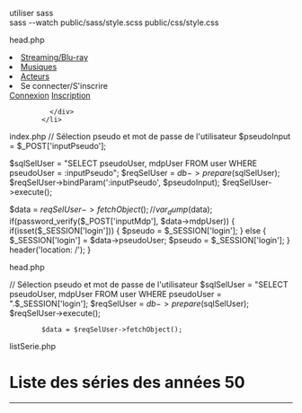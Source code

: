 utiliser sass  
sass --watch public/sass/style.scss public/css/style.css

head.php

<li class="nav-item">
              <a class="nav-link" href="#">Streaming/Blu-ray</a>
            </li>
            <li class="nav-item">
              <a class="nav-link" href="#">Musiques</a>
            </li>
            <!-- <li class="nav-item">
              <a class="nav-link" href="#">Stickers</a>
            </li> -->
            <li class="nav-item">
              <a class="nav-link" href="#">Acteurs</a>
</li>


<li class="nav-item avatar dropdown">
              <a class="nav-link" id="navbarDropdownMenuLink-55" data-toggle="dropdown"
                aria-haspopup="true" aria-expanded="false">
                Se connecter/S'inscrire
              </a>
              <div class="dropdown-menu dropdown-menu-lg-right dropdown-secondary"
                aria-labelledby="navbarDropdownMenuLink-55">
                <a class="dropdown-item" href="connexion">Connexion</a>
                <a class="dropdown-item" href="inscription">Inscription</a>
                
              </div>
            </li>

index.php
// Sélection pseudo et mot de passe de l'utilisateur
$pseudoInput = $_POST['inputPseudo'];

$sqlSelUser = "SELECT pseudoUser, mdpUser FROM user WHERE pseudoUser = :inputPseudo";
$reqSelUser = $db->prepare($sqlSelUser);
$reqSelUser->bindParam(':inputPseudo', $pseudoInput);
$reqSelUser->execute();

$data = $reqSelUser->fetchObject();
// var_dump($data);
if(password_verify($_POST['inputMdp'], $data->mdpUser)) {
    if(isset($_SESSION['login'])) {
    $pseudo = $_SESSION['login'];
    } else {
    $_SESSION['login'] = $data->pseudoUser;
    $pseudo = $_SESSION['login'];
    }
    header('location: /');
}

head.php

// Sélection pseudo et mot de passe de l'utilisateur
            $sqlSelUser = "SELECT pseudoUser, mdpUser FROM user WHERE pseudoUser = ".$_SESSION['login'];
            $reqSelUser = $db->prepare($sqlSelUser);
            $reqSelUser->execute();
            
            $data = $reqSelUser->fetchObject();

listSerie.php

<div class="row">
              <div class="col-sm-12 col-md-12" id="annee50">
                  <h1>Liste des séries des années 50</h1>
                  <hr>
                  <!-- <table class="table-respo">
                      <thead>
                          <tr>
                              <th scope="col">Noms</th>
                              <th scope="col">Genres</th>
                              <th scope="col">Acteurs</th>
                              <th scope="col">Réalisateurs</th>
                              <th scope="col">Années de production</th>
                              <th scope="col">Pays d'origine</th>
                              
                          </tr>
                      </thead> -->
                      <?php 
                       
                      tableau();
                      ?>
                      <tbody>
                          
                          <?php 
                          // require 'src/api/api_select_serie.php';
                          showSelectSerie($list50);
                          ?>
                      </tbody>
                  </table>
              </div>
              
              <div class="col-sm-12 col-md-12" id="annee60">
                  <h1>Liste des séries des années 60</h1>
                  <hr>
                  <?php tableau(); ?>
                      <tbody>
                        <?php 
                          showSelectSerie($list60);
                          ?>
                      </tbody>
                  </table>
              </div>
              <div class="col-sm-12 col-md-12" id="annee70">
                  <h1>Liste des séries des années 70</h1>
                  <hr>
                  <?php tableau(); ?>
                      <tbody>
                          <!-- <tr>
                              <td><a href="#">L'Île perdue</a></td>
                              <td>Aventure, Famille</td>
                              <td>Tony Hughes, Jane Wallis</td>
                              <td>Michael Lawrence</td>
                              <td>1976</td>
                              <td>Australie</td>
                          </tr> -->
                          <?php 
                          showSelectSerie($list70);
                          ?>
                      </tbody>
                  </table>
              </div>
              <div class="col-sm-12 col-md-12" id="annee80">
                  <h1>Liste des séries des années 80</h1>
                  <hr>
                  <?php tableau(); ?>
                      <tbody>
                          <!-- <tr>
                              <td><a href="#">Bioman</a></td>
                              <td>Action, Science Fiction</td>
                              <td>Ryosuke Sakamoto, Naoto Tada</td>
                              <td>Saburo Hatte, Yatsude</td>
                              <td>1984 - 1985</td>
                              <td>Japon</td>
                          </tr> -->
                          <?php 
                          showSelectSerie($list80);
                          ?>
                      </tbody>
                  </table>
              </div>
              <div class="col-sm-12 col-md-12" id="annee90">
                  <h1>Liste des séries des années 90</h1>
                  <hr>
                  <?php tableau(); ?>
                      <tbody>
                          <!-- <tr>
                              <td><a href="#">Highlander</a></td>
                              <td>Fantastique</td>
                              <td>Adrian Paul, Jim Byrnes, Elizabeth Gracen</td>
                              <td>Gregory Widen</td>
                              <td>1992 - 1998</td>
                              <td>Canada, France</td>
                          </tr> -->
                          <?php 
                          showSelectSerie($list90);
                          ?>
                      </tbody>
                  </table>
              </div>
              <div class="col-sm-12 col-md-12" id="annee2000">
                  <h1>Liste des séries des années 2000</h1>
                  <hr>
                  <?php tableau(); ?>
                      <tbody>
                          <!-- <tr>
                              <td><a href="#">Tessa à la pointe de l'épée</a></td>
                              <td>Aventure, Western</td>
                              <td>Tessie Santiago, Anthony Lemke, Peter Wingfield</td>
                              <td>David Abramowitz</td>
                              <td>2000 - 2001</td>
                              <td>Canada, Espagne, USA, France, Royaume-Uni</td>
                          </tr> -->
                          <?php 
                          showSelectSerie($list2000);
                          ?>
                      </tbody>
                  </table>
              </div>
            </div>

//serie.php
<div class="row">
          <div class="col-sm-8">
            <p><strong>Les Incorruptibles</strong> (The Untouchables) est une série télévisée policière américaine en un pilote de 90 minutes et 118 épisodes de 50 minutes, en noir et blanc, créée par Quinn Martin et diffusée entre le 20 avril 1959 et le 21 mai 1963 sur le réseau ABC. Elle y a rencontré un très grand succès : à son apogée, elle était suivie par un ménage américain sur trois.</p>
            <p>En France, la série a été diffusée à partir du 5 janvier 1964 sur RTF Télévision puis sur la première chaîne de l'ORTF, et au Québec à partir du 8 septembre 1965 à la Télévision de Radio-Canada.</p>
            <p>Un remake de la série est diffusé entre 1993 et 1994, créé par Christopher Crowe.</p>
            <hr id="ligne">
            
          </div>
          <div class="col-sm-4" id="distribution">
            <h3>Acteurs principaux</h3>
                <ul>
                  <li>Robert Stack : Elliot Ness</li>
                  <li>Walter Winchell : le narrateur</li>
                  <li>Nicholas Georgiade : Enrico Rossi</li>
                  <li>Paul Picerni : Lee Hobson</li>
                  <li>Abel Fernandez : William Youngfellow</li>
                  <li>Steve London : Jack Rossman</li>
                </ul>
                <h3>Pays d'origine</h3>
                <p>Etats-Unis</p>
                <h3>Nombre de saisons</h3>
                <p>4 saisons</p>
          </div>
          <div class="col-sm-12 col-lg-12">
            <hr>
            <h3>Résumé</h3>
            <p>Située à Chicago au temps de la prohibition, la série suivait les exploits de l'agent spécial du Trésor Eliot Ness et de son petit groupe d'agents dans leur lutte inlassable contre les membres de la pègre.
              Les Incorruptibles demeure sans contredit l'émission de télévision la plus violente dans les années 1960. Il faut dire que le théâtre s'y prêtait bien.</p>
            <hr>
            <h3>Achat de vidéos</h3>
            <table class="table-respo">
              <thead>
                  <tr>
                      <th scope="col">Pilote (1959)</th>
                      <th scope="col">Saison 1 (1959-1960)</th>
                      <th scope="col">Saison 2 (1960-1961)</th>
                      <th scope="col">Saison 3 (1961-1962)</th>
                      <th scope="col">Saison 4 (1962-1963)</th>                      
                  </tr>
              </thead>
              <tbody>
                  <tr>
                      <td>2 parties</td>
                      <td>28 épisodes</td>
                      <td>32 épisodes</td>
                      <td>28 épisodes</td>
                      <td>30 épisodes</td>
                  </tr>
              </tbody>
          </table>
          <br>
          <h3>Musiques</h3> 
            <div class="row">
              <div class="col-md-6">
                <p> Nelson Riddle est un jazzman très en vogue à l'époque qui est appelé aux commandes de la musique. Il signe le thème principal et les musiques des différents épisodes. Douze de celles-ci, ainsi que la générique historique, figurent sur l'album publié en 1960.</p>
                <p>Arrangeur des plus beaux disques de Frank Sinatra (période Capitol), il est un excellent orchestrateur qui transforme tout ce qu'il touche en or. On en finit par oublier qu'il fut aussi un formidable compositeur comme le rappelle cette musique du feuilleton le plus suivi des années 60 (un ménage américain sur trois lors de sa diffusion) : Les Incorruptibles. Cette série, diffusée sur l'unique chaine française à partir de 1964, demeure sans contredit l'émission de télévision la plus violente dans les années 1960. Il faut dire que le théâtre s'y prêtait bien. Située à Chicago au temps de la prohibition, la série suivait les exploits de l'agent spécial du Trésor Eliot Ness et de son petit groupe d'agents dans leur lutte inlassable contre les membres de la pègre. La musique est une réussite qui souligne, soit en accompagnant soit en contrepoint, les moments forts. Une référence dans le genre !</p>
              </div>
              <!-- <div class="col-md-4">
                <iframe src="https://open.spotify.com/embed?uri=spotify:album:4Ep0zbv1yMHl0hwrTJejl8" height="380" frameborder="0" allowtransparency="true" allow="encrypted-media"></iframe>
              </div> -->
            </div> <!-- fin row -->
            <h3>Stickers ou photos</h3>
            <div class="" id="imageSerie">
              <img src="../../public/img/incorrup1.jpg" alt="" class="img-thumbnail mr-2">   
                <img src="../../public/img/incorrup2.jpg" alt="" class="img-thumbnail mr-2">   
                <img src="../../public/img/incorrup3.jpg" alt="" class="img-thumbnail mr-2"> 
                <img src="../../public/img/incorrup4.jpg" alt="" class="img-thumbnail">  
              </div>
              
          </div> <!-- fin col-lg-12 -->
          
        </div> <!-- fin row -->

page addUser.php

if(isset($_POST['inputName'])) {
    $nom = htmlspecialchars(trim($_POST['inputName']));
} else {
    $nom = '';
}

if(isset($_POST['inputFirstname'])) {
    $prenom = htmlspecialchars(trim($_POST['inputFirstname']));
} else {
    $prenom = '';
}

if(isset($_POST['inputPseudo'])) {
    $pseudoInsert = htmlspecialchars(trim($_POST['inputPseudo']));
} else {
    $pseudoInsert = '';
}

if(isset($_POST['inputEmail'])) {
    $email = htmlspecialchars(trim($_POST['inputEmail']));
} else {
    $email = '';
}

if(isset($_POST['inputMdp'])) {
    $mdp = password_hash(htmlspecialchars(trim($_POST['inputMdp'])), PASSWORD_BCRYPT);
} else {
    $mdp = '';
}

if($_POST['inputNumAdress']) {
    $numRue = htmlspecialchars(trim($_POST['inputNumAdress']));
} else {
    $numRue = '';
}

if(isset($_POST['inputAdress'])) {
    $adresse = htmlspecialchars(trim($_POST['inputAdress']));
} else {
    $adresse = '';
}

if($_POST['inputAdress2']) {
    $adresseCompl = htmlspecialchars(trim($_POST['inputAdress2']));
} else {
    $adresseCompl = '';
}

if(isset($_POST['inputCp'])) {
    $cp = htmlspecialchars(trim($_POST['inputCp']));
} else {
    $cp = '';
}

if(isset($_POST['inputCity'])) {
    $ville = htmlspecialchars(trim($_POST['inputCity']));
} else {
    $ville = '';
}
